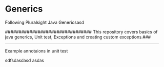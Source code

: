# Generics
Following Pluralsight Java Genericsasd


################################
This repository covers basics of java generics, Unit test, Exceptions and creating custom exceptions.###

-----------------------------------------

Example annotaions in unit test

sdfsdasdasd
asdas
